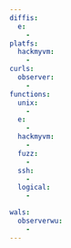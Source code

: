 ```yaml
---
diffis:
  e:
    -
platfs:
  hackmyvm:
    -
curls:
  observer:
    -
functions:
  unix:
    -
  e:
    -
  hackmyvm:
    -
  fuzz:
    -
  ssh:
    -
  logical:
    -

wals:
  observerwu:
    -
---
```


